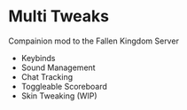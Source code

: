 # Multi Tweaks

Compainion mod to the Fallen Kingdom Server

- Keybinds
- Sound Management
- Chat Tracking
- Toggleable Scoreboard
- Skin Tweaking (WIP)
